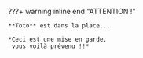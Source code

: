 ???+ warning inline end "ATTENTION !"
    
    **Toto** est dans la place...

    *Ceci est une mise en garde,
     vous voilà prévenu !!*